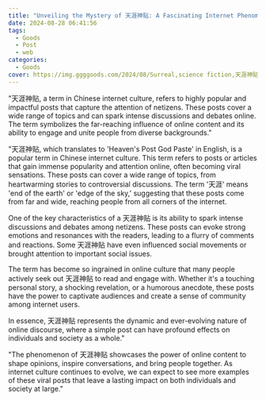 ```yaml
---
title: "Unveiling the Mystery of 天涯神贴: A Fascinating Internet Phenomenon"
date: 2024-08-28 06:41:56
tags:
  - Goods
  - Post
  - web
categories:
  - Goods
cover: https://img.ggggoods.com/2024/08/Surreal,science fiction,天涯神贴,Tianya Shen Tie,technology,tech,diagrams,renderings,colors_20240830_00001_.png
---
```


"天涯神贴, a term in Chinese internet culture, refers to highly popular and impactful posts that capture the attention of netizens. These posts cover a wide range of topics and can spark intense discussions and debates online. The term symbolizes the far-reaching influence of online content and its ability to engage and unite people from diverse backgrounds."

"天涯神贴, which translates to 'Heaven's Post God Paste' in English, is a popular term in Chinese internet culture. This term refers to posts or articles that gain immense popularity and attention online, often becoming viral sensations. These posts can cover a wide range of topics, from heartwarming stories to controversial discussions. The term '天涯' means 'end of the earth' or 'edge of the sky,' suggesting that these posts come from far and wide, reaching people from all corners of the internet.

One of the key characteristics of a 天涯神贴 is its ability to spark intense discussions and debates among netizens. These posts can evoke strong emotions and resonances with the readers, leading to a flurry of comments and reactions. Some 天涯神贴 have even influenced social movements or brought attention to important social issues.

The term has become so ingrained in online culture that many people actively seek out 天涯神贴 to read and engage with. Whether it's a touching personal story, a shocking revelation, or a humorous anecdote, these posts have the power to captivate audiences and create a sense of community among internet users.

In essence, 天涯神贴 represents the dynamic and ever-evolving nature of online discourse, where a simple post can have profound effects on individuals and society as a whole."

"The phenomenon of 天涯神贴 showcases the power of online content to shape opinions, inspire conversations, and bring people together. As internet culture continues to evolve, we can expect to see more examples of these viral posts that leave a lasting impact on both individuals and society at large."
